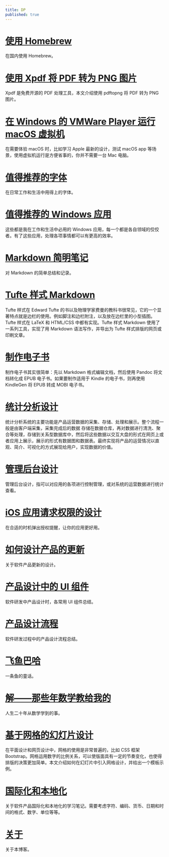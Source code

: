 ```yaml
---
title: DP
published: true
---
```


# [使用 Homebrew](./2020-12-31-homebrew.html)

在国内使用 Homebrew。

# [使用 Xpdf 将 PDF 转为 PNG 图片](./2020-07-23-xpdf-tools-convert-pdf-to-png.html)

Xpdf 是免费开源的 PDF 处理工具，本文介绍使用 pdftopng 将 PDF 转为 PNG 图片。

# [在 Windows 的 VMWare Player 运行 macOS 虚拟机](./2020-07-12-run-macos-on-vmware-player.html)

在需要体验 macOS 时，比如学习 Apple 最新的设计，测试 macOS app 等场景，使用虚拟机运行是方便省事的，你并不需要一台 Mac 电脑。

# [值得推荐的字体](./2020-06-24-fonts.html)

在日常工作和生活中用得上的字体。

# [值得推荐的 Windows 应用](./2020-06-12-windows-apps.html)

这些都是我在工作和生活中必用的 Windows 应用，每一个都是各自领域的佼佼者。有了这些应用，处理各项事情都可以有更高的效率。

# [Markdown 简明笔记](./2020-04-12-markdown-short-notes.html)

对 Markdown 的简单总结和记录。

# [Tufte 样式 Markdown](./2020-04-11-tufte-markdown.html)

Tufte 样式在 Edward Tufte 的书以及物理学家费曼的教科书很常见，它的一个显著特点就是边栏的使用。例如脚注和边栏附注，以及放在边栏里的小型插图。Tufte 样式在 LaTeX 和 HTML/CSS 中都有实现。Tufte 样式 Markdown 使用了一系列工具，实现了用 Markdown 语法写作，并导出为 Tufte 样式排版的网页或印刷文章。

# [制作电子书](./2016-08-24-create-ebook.html)

制作电子书其实很简单：先以 Markdown 格式编辑文档，然后使用 Pandoc 将文档转化成 EPUB 电子书。如果要制作适用于 Kindle 的电子书，则再使用 KindleGen 将 EPUB 转成 MOBI 电子书。

# [统计分析设计](./2016-07-02-analytics-design.html)

统计分析系统的主要功能是产品运营数据的采集、存储、处理和展示。整个流程一般是由客户端采集，采集完成后的数据 存储在数据仓库，再对数据进行清洗、聚合等处理，存储到关系型数据库中，然后将这些数据以交互大盘的形式在网页上或者应用上展示，展示的形式有数据图和数据表。最终实现将产品的运营情况以直观、简介、可视化的方式展现给用户，实现数据的价值。

# [管理后台设计](./2016-06-22-dashboard-design.html)

管理后台设计，指可以对应用的各项进行控制管理，或对系统的运营数据进行统计查看。

# [iOS 应用请求权限的设计](./2016-04-27-right-time-to-request-permission.html)

在合适的时机弹出授权提醒，让你的应用更好用。

# [如何设计产品的更新](./2016-02-29-how-to-design-update.html)

关于软件产品更新的设计。

# [产品设计中的 UI 组件](./2016-02-17-ui-components.html)

软件研发中产品设计时，各常用 UI 组件总结。

# [产品设计流程](./2016-02-17-product-design-process.html)

软件研发过程中的产品设计流程总结。

# [飞鱼巴哈](./2016-02-02-flying-fish.html)

一条鱼的童话。

# [解——那些年数学教给我的](./2016-01-29-math-taught-me.html)

人生二十年从数学学到的事。

# [基于网格的幻灯片设计](./2016-01-20-grid-slide-template.html)

在平面设计和网页设计中，网格的使用是非常普遍的，比如 CSS 框架 Bootstrap。网格运用数字的比例关系，可以使版面具有一定的节奏变化，也使得排版的决策更加简单。本文介绍如何在幻灯片中引入网格设计，并给出一个模板示例。

# [国际化和本地化](./2016-01-09-i18n-l10n.html)

关于软件产品国际化和本地化的学习笔记。需要考虑字符、编码、货币、日期和时间的格式、数字、单位等等。

# [关于](./about.html)

关于本博客。
